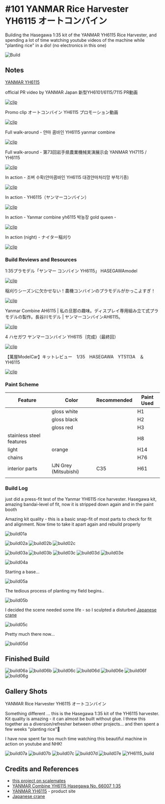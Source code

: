 # #101 YANMAR Rice Harvester YH6115 オートコンバイン

Building the Hasegawa 1:35 kit of the YANMAR YH6115 Rice Harvester, and spending a lot of time watching youtube videos of the machine while "planting rice" in a dio!
(no electronics in this one)

![Build](./assets/YH6115_build.jpg?raw=true)

## Notes

[YANMAR YH6115](https://www.yanmar.com/jp/agri/products/harvest/combine/yh6101_yh6115_yh7115/)

official PR video by YANMAR Japan 新型YH6101/6115/7115 PR動画

[![clip](https://img.youtube.com/vi/0-y5X_XC1vA/0.jpg)](https://www.youtube.com/watch?v=0-y5X_XC1vA)

Promo clip オートコンバイン YH6115 プロモーション動画

[![clip](https://img.youtube.com/vi/HsKYBXT8o4I/0.jpg)](https://www.youtube.com/watch?v=HsKYBXT8o4I)

Full walk-around - 얀마 콤바인 YH6115 yanmar combine

[![clip](https://img.youtube.com/vi/rL3L_s4vjcc/0.jpg)](https://www.youtube.com/watch?v=rL3L_s4vjcc)

Full walk-around - 第73回岩手県農業機械実演展示会 YANMAR YH7115 / YH6115

[![clip](https://img.youtube.com/vi/kz67zhh3itQ/0.jpg)](https://www.youtube.com/watch?v=kz67zhh3itQ)

In action - 조벼 수확(얀마콤바인 YH6115 대경얀마처리망 부착기종)

[![clip](https://img.youtube.com/vi/afjr7So72HY/0.jpg)](https://www.youtube.com/watch?v=afjr7So72HY)

In action - YH6115（ヤンマーコンバイン）

[![clip](https://img.youtube.com/vi/PtVQTHmUnb8/0.jpg)](https://www.youtube.com/watch?v=PtVQTHmUnb8)

In action - Yanmar combine yh6115 박농장 gold queen -

[![clip](https://img.youtube.com/vi/V8DnhuEGtAc/0.jpg)](https://www.youtube.com/watch?v=V8DnhuEGtAc)

In action (night) - ナイター稲刈り

[![clip](https://img.youtube.com/vi/O84aJkzHAKs/0.jpg)](https://www.youtube.com/watch?v=O84aJkzHAKs)

### Build Reviews and Resources

1:35プラモデル「ヤンマー コンバイン YH6115」 HASEGAWAmodel

[![clip](https://img.youtube.com/vi/27Qj6RQwDss/0.jpg)](https://www.youtube.com/watch?v=27Qj6RQwDss)

稲刈りシーズンに欠かせない！農機コンバインのプラモデルがかっこよすぎ！

[![clip](https://img.youtube.com/vi/zXiffK-Nykg/0.jpg)](https://www.youtube.com/watch?v=zXiffK-Nykg)

Yanmar Combine AH6115 | 私の旦那の趣味。ディスプレイ専用組み立て式プラモデルの製作。長谷川モデル | ヤンマーコンバインAH6115。

[![clip](https://img.youtube.com/vi/svoktRAxF4c/0.jpg)](https://www.youtube.com/watch?v=svoktRAxF4c)

4 ハセガワ ヤンマーコンバイン YH6115｛完成}（最終回）

[![clip](https://img.youtube.com/vi/oJipPUPjfPk/0.jpg)](https://www.youtube.com/watch?v=oJipPUPjfPk)

【萬屋ModelCar】キットレビュー　1/35　HASEGAWA　YT5113A　＆　YH6115

[![clip](https://img.youtube.com/vi/EYzv2iuOSEA/0.jpg)](https://www.youtube.com/watch?v=EYzv2iuOSEA)

### Paint Scheme

| Feature                  | Color                 | Recommended | Paint Used |
|--------------------------|-----------------------|-------------|------------|
|                          | gloss white           |             | H1         |
|                          | gloss black           |             | H2         |
|                          | gloss red             |             | H3         |
| stainless steel features |                       |             | H8         |
| light                    | orange                |             | H14        |
| chains                   |                       |             | H76        |
| interior parts           | IJN Grey (Mitsubishi) | C35         | H61        |
|                          |                       |             |            |

### Build Log

just did a press-fit test of the Yanmar YH6115 rice harvester. Hasegawa kit, amazing bandai-level of fit, now it is stripped down again and in the paint booth

Amazing kit quality - this is a basic snap-fit of most parts to check for fit and alignment.
Now time to take it apart again and rebuild properly

![build01a](./assets/build01a.jpg?raw=true)

![build02a](./assets/build02a.jpg?raw=true)
![build02b](./assets/build02b.jpg?raw=true)
![build02c](./assets/build02c.jpg?raw=true)

![build03a](./assets/build03a.jpg?raw=true)
![build03b](./assets/build03b.jpg?raw=true)
![build03c](./assets/build03c.jpg?raw=true)
![build03d](./assets/build03d.jpg?raw=true)
![build03e](./assets/build03e.jpg?raw=true)

![build04a](./assets/build04a.jpg?raw=true)

Starting a base...

![build05a](./assets/build05a.jpg?raw=true)

The tedious process of planting my field begins..

![build05b](./assets/build05b.jpg?raw=true)

I decided the scene needed some life - so I sculpted a disturbed [Japanese crane](https://en.wikipedia.org/wiki/Red-crowned_crane)

![build05c](./assets/build05c.jpg?raw=true)

Pretty much there now...

![build05d](./assets/build05d.jpg?raw=true)

## Finished Build

![build06a](./assets/build06a.jpg?raw=true)
![build06b](./assets/build06b.jpg?raw=true)
![build06c](./assets/build06c.jpg?raw=true)
![build06d](./assets/build06d.jpg?raw=true)
![build06e](./assets/build06e.jpg?raw=true)
![build06f](./assets/build06f.jpg?raw=true)
![build06g](./assets/build06g.jpg?raw=true)

## Gallery Shots

YANMAR Rice Harvester YH6115 オートコンバイン

Something different ... this is the Hasegawa 1:35 kit of the YH6115 harvester.
Kit quality is amazing - it can almost be built without glue. I threw this together as a diversion/refresher between other projects... and then spent a few weeks "planting rice"🤣

I have now spent far too much time watching this beautiful machine in action on youtube and NHK!

![build07a](./assets/build07a.jpg?raw=true)
![build07b](./assets/build07b.jpg?raw=true)
![build07c](./assets/build07c.jpg?raw=true)
![build07d](./assets/build07d.jpg?raw=true)
![build07e](./assets/build07e.jpg?raw=true)
![YH6115_build](./assets/YH6115_build.jpg?raw=true)

## Credits and References

* [this project on scalemates](https://www.scalemates.com/profiles/mate.php?id=74137&p=projects&project=140229)
* [YANMAR Combine YH6115 Hasegawa No. 66007 1:35](https://www.scalemates.com/kits/hasegawa-66007-yanmar-combine-yh6115--1212562)
* [YANMAR YH6115](https://www.yanmar.com/jp/agri/products/harvest/combine/yh6101_yh6115_yh7115/) - product site
* [Japanese crane](https://en.wikipedia.org/wiki/Red-crowned_crane)
